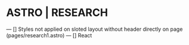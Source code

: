 # ASTRO | RESEARCH

— [] Styles not applied on sloted layout without header directly on page (pages/research1.astro)
— [] React
